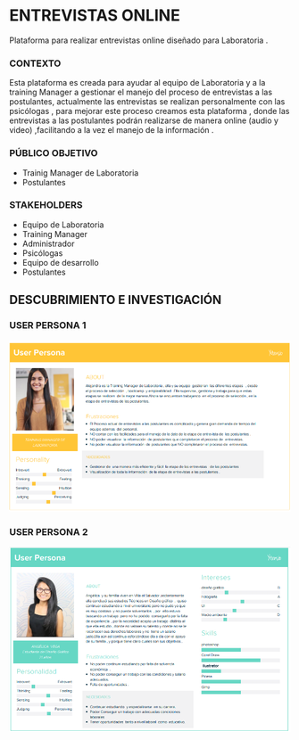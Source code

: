 # ENTREVISTAS ONLINE
Plataforma para realizar entrevistas online diseñado  para Laboratoria .

### CONTEXTO
Esta plataforma es creada para ayudar al equipo de Laboratoria y a la training Manager  a gestionar el manejo del proceso de entrevistas a las postulantes, actualmente  las entrevistas  se realizan  personalmente con las psicólogas , para mejorar  este proceso creamos  esta plataforma  , donde las entrevistas a las postulantes podrán realizarse de manera online  (audio y video) ,facilitando  a la vez el manejo de la información .

### PÚBLICO OBJETIVO
-	Trainig Manager de Laboratoria
-	Postulantes

### STAKEHOLDERS
- Equipo de Laboratoria
- Training Manager
- Administrador
- Psicólogas
- Equipo de desarrollo
- Postulantes

## DESCUBRIMIENTO E INVESTIGACIÓN

### USER PERSONA 1

![user person](assets/images/useradmin.png "userperson1")

### USER PERSONA 2

![user person](assets/images/userestudiante.png "userperson2")
